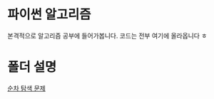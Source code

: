 # 파이썬 알고리즘

본격적으로 알고리즘 공부에 들어가봅니다.
코드는 전부 여기에 올라옵니다 ㅎ

# 폴더 설명

[순차 탐색 문제](https://github.com/BackdevHong/Python-Algorithm/tree/main/Sequential%20Search)
